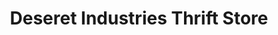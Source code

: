 ---
title: "Deseret Industries Thrift Store"
url: /tucson/deseret-industries-thrift-store/
shop: Gebrauchtwaren
---